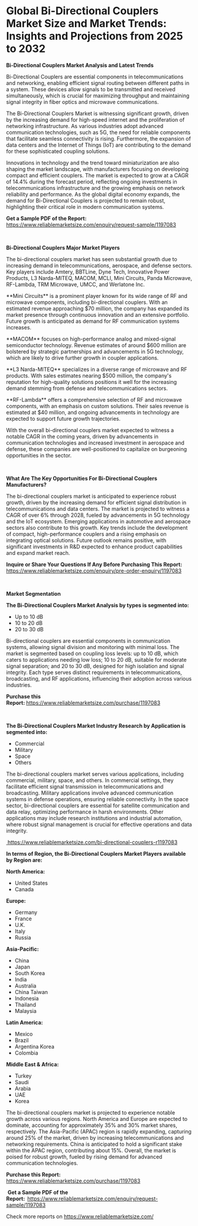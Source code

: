 <p><h1>Global Bi-Directional Couplers Market Size and Market Trends: Insights and Projections from 2025 to 2032</h1></p><p><strong>Bi-Directional Couplers Market Analysis and Latest Trends</strong></p>
<p><p>Bi-Directional Couplers are essential components in telecommunications and networking, enabling efficient signal routing between different paths in a system. These devices allow signals to be transmitted and received simultaneously, which is crucial for maximizing throughput and maintaining signal integrity in fiber optics and microwave communications.</p><p>The Bi-Directional Couplers Market is witnessing significant growth, driven by the increasing demand for high-speed internet and the proliferation of networking infrastructure. As various industries adopt advanced communication technologies, such as 5G, the need for reliable components that facilitate seamless connectivity is rising. Furthermore, the expansion of data centers and the Internet of Things (IoT) are contributing to the demand for these sophisticated coupling solutions.</p><p>Innovations in technology and the trend toward miniaturization are also shaping the market landscape, with manufacturers focusing on developing compact and efficient couplers. The market is expected to grow at a CAGR of 14.4% during the forecast period, reflecting ongoing investments in telecommunications infrastructure and the growing emphasis on network reliability and performance. As the global digital economy expands, the demand for Bi-Directional Couplers is projected to remain robust, highlighting their critical role in modern communication systems.</p></p>
<p><strong>Get a Sample PDF of the Report:&nbsp;</strong> <a href="https://www.reliablemarketsize.com/enquiry/request-sample/1197083?utm_campaign=2593&utm_medium=2&utm_source=Github&utm_content=ia&utm_term=28022025&utm_id=bi-directional-couplers">https://www.reliablemarketsize.com/enquiry/request-sample/1197083</a></p>
<p>&nbsp;</p>
<p><strong>Bi-Directional Couplers Major Market Players</strong></p>
<p><p>The bi-directional couplers market has seen substantial growth due to increasing demand in telecommunications, aerospace, and defense sectors. Key players include Amtery, BBTLine, Dyne Tech, Innovative Power Products, L3 Narda-MITEQ, MACOM, MCLI, Mini Circuits, Panda Microwave, RF-Lambda, TRM Microwave, UMCC, and Werlatone Inc.</p><p>**Mini Circuits** is a prominent player known for its wide range of RF and microwave components, including bi-directional couplers. With an estimated revenue approaching $70 million, the company has expanded its market presence through continuous innovation and an extensive portfolio. Future growth is anticipated as demand for RF communication systems increases.</p><p>**MACOM** focuses on high-performance analog and mixed-signal semiconductor technology. Revenue estimates of around $600 million are bolstered by strategic partnerships and advancements in 5G technology, which are likely to drive further growth in coupler applications.</p><p>**L3 Narda-MITEQ** specializes in a diverse range of microwave and RF products. With sales estimates nearing $500 million, the company's reputation for high-quality solutions positions it well for the increasing demand stemming from defense and telecommunications sectors.</p><p>**RF-Lambda** offers a comprehensive selection of RF and microwave components, with an emphasis on custom solutions. Their sales revenue is estimated at $40 million, and ongoing advancements in technology are expected to support future growth trajectories.</p><p>With the overall bi-directional couplers market expected to witness a notable CAGR in the coming years, driven by advancements in communication technologies and increased investment in aerospace and defense, these companies are well-positioned to capitalize on burgeoning opportunities in the sector.</p></p>
<p>&nbsp;</p>
<p><strong>What Are The Key Opportunities For Bi-Directional Couplers Manufacturers?</strong></p>
<p><p>The bi-directional couplers market is anticipated to experience robust growth, driven by the increasing demand for efficient signal distribution in telecommunications and data centers. The market is projected to witness a CAGR of over 6% through 2028, fueled by advancements in 5G technology and the IoT ecosystem. Emerging applications in automotive and aerospace sectors also contribute to this growth. Key trends include the development of compact, high-performance couplers and a rising emphasis on integrating optical solutions. Future outlook remains positive, with significant investments in R&D expected to enhance product capabilities and expand market reach.</p></p>
<p><strong>Inquire or Share Your Questions If Any Before Purchasing This Report:</strong> <a href="https://www.reliablemarketsize.com/enquiry/pre-order-enquiry/1197083?utm_campaign=2593&utm_medium=2&utm_source=Github&utm_content=ia&utm_term=28022025&utm_id=bi-directional-couplers">https://www.reliablemarketsize.com/enquiry/pre-order-enquiry/1197083</a></p>
<p>&nbsp;</p>
<p><strong>Market Segmentation</strong></p>
<p><strong>The Bi-Directional Couplers Market Analysis by types is segmented into:</strong></p>
<p><ul><li>Up to 10 dB</li><li>10 to 20 dB</li><li>20 to 30 dB</li></ul></p>
<p><p>Bi-directional couplers are essential components in communication systems, allowing signal division and monitoring with minimal loss. The market is segmented based on coupling loss levels: up to 10 dB, which caters to applications needing low loss; 10 to 20 dB, suitable for moderate signal separation; and 20 to 30 dB, designed for high isolation and signal integrity. Each type serves distinct requirements in telecommunications, broadcasting, and RF applications, influencing their adoption across various industries.</p></p>
<p><strong>Purchase this Report:&nbsp;</strong><a href="https://www.reliablemarketsize.com/purchase/1197083?utm_campaign=2593&utm_medium=2&utm_source=Github&utm_content=ia&utm_term=28022025&utm_id=bi-directional-couplers">https://www.reliablemarketsize.com/purchase/1197083</a></p>
<p>&nbsp;</p>
<p><strong>The Bi-Directional Couplers Market Industry Research by Application is segmented into:</strong></p>
<p><ul><li>Commercial</li><li>Military</li><li>Space</li><li>Others</li></ul></p>
<p><p>The bi-directional couplers market serves various applications, including commercial, military, space, and others. In commercial settings, they facilitate efficient signal transmission in telecommunications and broadcasting. Military applications involve advanced communication systems in defense operations, ensuring reliable connectivity. In the space sector, bi-directional couplers are essential for satellite communication and data relay, optimizing performance in harsh environments. Other applications may include research institutions and industrial automation, where robust signal management is crucial for effective operations and data integrity.</p></p>
<p><a href="https://www.reliablemarketsize.com/bi-directional-couplers-r1197083?utm_campaign=2593&utm_medium=2&utm_source=Github&utm_content=ia&utm_term=28022025&utm_id=bi-directional-couplers">&nbsp;https://www.reliablemarketsize.com/bi-directional-couplers-r1197083</a></p>
<p><strong>In terms of Region, the Bi-Directional Couplers Market Players available by Region are:</strong></p>
<p>
    <p> <strong> North America: </strong>
        <ul>
            <li>United States</li>
            <li>Canada</li>
        </ul>
        </p> 
    <p> <strong> Europe: </strong>
        <ul>
            <li>Germany</li>
            <li>France</li>
            <li>U.K.</li>
            <li>Italy</li>
            <li>Russia</li>
        </ul>
        </p> 
    <p> <strong> Asia-Pacific: </strong>
        <ul>
            <li>China</li>
            <li>Japan</li>
            <li>South Korea</li>
            <li>India</li>
            <li>Australia</li>
            <li>China Taiwan</li>
            <li>Indonesia</li>
            <li>Thailand</li>
            <li>Malaysia</li>
        </ul>
        </p> 
    <p> <strong> Latin America: </strong>
        <ul>
            <li>Mexico</li>
            <li>Brazil</li>
            <li>Argentina Korea</li>
            <li>Colombia</li>
        </ul>
        </p> 
    <p> <strong> Middle East & Africa: </strong>
        <ul>
            <li>Turkey</li>
            <li>Saudi</li>
            <li>Arabia</li>
            <li>UAE</li>
            <li>Korea</li>
        </ul>
    </p>
    </p>
<p><p>The bi-directional couplers market is projected to experience notable growth across various regions. North America and Europe are expected to dominate, accounting for approximately 35% and 30% market shares, respectively. The Asia-Pacific (APAC) region is rapidly expanding, capturing around 25% of the market, driven by increasing telecommunications and networking requirements. China is anticipated to hold a significant stake within the APAC region, contributing about 15%. Overall, the market is poised for robust growth, fueled by rising demand for advanced communication technologies.</p></p>
<p><strong>Purchase this Report: </strong><a href="https://www.reliablemarketsize.com/purchase/1197083?utm_campaign=2593&utm_medium=2&utm_source=Github&utm_content=ia&utm_term=28022025&utm_id=bi-directional-couplers">https://www.reliablemarketsize.com/purchase/1197083</a></p>
<p>&nbsp;<strong>Get a Sample PDF of the Report:&nbsp;&nbsp;</strong><a href="https://www.reliablemarketsize.com/enquiry/request-sample/1197083?utm_campaign=2593&utm_medium=2&utm_source=Github&utm_content=ia&utm_term=28022025&utm_id=bi-directional-couplers">https://www.reliablemarketsize.com/enquiry/request-sample/1197083</a></p>
<p><strong></strong></p>
<p>Check more reports on <a href="https://www.reliablemarketsize.com/?utm_campaign=2593&utm_medium=2&utm_source=Github&utm_content=ia&utm_term=28022025&utm_id=bi-directional-couplers">https://www.reliablemarketsize.com/</a></p>